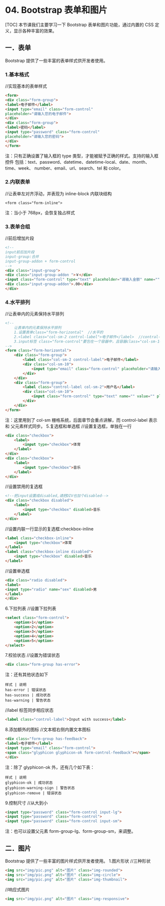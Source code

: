 # 04.  Bootstrap 表单和图片
[TOC]
本节课我们主要学习一下 Bootstrap 表单和图片功能，通过内置的 CSS 定义，显示各种丰富的效果。
## 一．表单
Bootstrap 提供了一些丰富的表单样式供开发者使用。
### 1.基本格式
//实现基本的表单样式
```html
<form>
<div class="form-group">
<label>电子邮件</label>
<input type="email" class="form-control"
placeholder="请输入您的电子邮件">
</div>
<div class="form-group">
<label>密码</label>
<input type="password" class="form-control"
placeholder="请输入您的密码">
</div>
</form>
```
注：只有正确设置了输入框的 type 类型，才能被赋予正确的样式。支持的输入框控件
包括：text、password、datetime、datetime-local、date、month、time、week、
number、email、url、search、tel 和 color。
### 2.内联表单
//让表单左对齐浮动，并表现为 inline-block 内联块结构
```
<form class="form-inline">
```
注：当小于 768px，会恢复独占样式
### 3.表单合组
//前后增加片段
```html
<!--
input前后加片段
input-group:合并
input-group-addon + form-control
-->
<div class="input-group">
<div class="input-group-addon ">￥</div>
<input class="form-control" type="text" placeholder="请输入金额" name="" id="" value="" />
<div class="input-group-addon">.00</div>
</div>
```
### 4.水平排列
//让表单内的元素保持水平排列
```html
<!--
	让表单内的元素保持水平排列
	1.设置表单class="form-horizontal"  //水平的
	2.<label class="col-sm-2 control-label">电子邮件</label>  //contral-label:与form去同步. 并用后面的栅格系统参数
	3.input标签 class="form-control"要包在一个容器中，且容器class="col-sm-10"
-->
<form class="form-horizontal">
	<div class="form-group">
		<label class="col-sm-2 control-label">电子邮件</label>
		<div class="col-sm-10">
			<input type="email" class="form-control" placeholder="请输入您的电子邮件">
		</div>
	</div>
	<div class="form-group">
		<label class="control-label col-sm-2">用户名</label>
		<div class="col-sm-10">
			<input class="form-control" type="text" name="" value="" placeholder="请输入用户名" />
		</div>
	</div>
</form>
```
注：这里用到了 col-sm 栅格系统，后面章节会重点讲解，而 control-label 表示和
父元素样式同步。
5.复选框和单选框
//设置复选框，单独在一行
```html
<div class="checkbox">
    <label>
        <input type="checkbox">体育
    </label>
</div>
<div class="checkbox">
    <label>
        <input type="checkbox">音乐
    </label>
</div>
```
//设置禁用的复选框
```html
<!--把input设置成disabled,请把DIV也加个disabled-->
<div class="checkbox disabled">
    <label>
        <input type="checkbox" disabled>音乐
    </label>
</div>
```
//设置内联一行显示的复选框:checkbox-inline
```html
<label class="checkbox-inline">
    <input type="checkbox">体育
</label>
<label class="checkbox-inline disabled">
    <input type="checkbox" disabled>音乐
</label>
```
//设置单选框
```html
<div class="radio disabled">
<label>
<input type="radio" name="sex" disabled>男
</label>
</div>
```
6.下拉列表
//设置下拉列表
```html
<select class="form-control">
    <option>1</option>
    <option>2</option>
    <option>3</option>
    <option>4</option>
    <option>5</option>
</select>
```
7.校验状态
//设置为错误状态
```html
<div class="form-group has-error">
```
注：还有其他状态如下
```table
样式 | 说明
has-error | 错误状态
has-success | 成功状态
has-warning | 警告状态
```
//label 标签同步相应状态
```html
<label class="control-label">Input with success</label>
```
8.添加额外的图标
//文本框右侧内置文本图标
```html
<div class="form-group has-feedback">
<label>电子邮件</label>
<input type="email" class="form-control">
<span class="glyphicon glyphicon-ok form-control-feedback"></span>
</div>
```
注：除了 glyphicon-ok 外，还有几个如下表：
```table
样式 | 说明
glyphicon-ok | 成功状态
glyphicon-warning-sign | 警告状态
glyphicon-remove | 错误状态
```
9.控制尺寸
//从大到小
```html
<input type="password" class="form-control input-lg">
<input type="password" class="form-control">
<input type="password" class="form-control input-sm">
```
注：也可以设置父元素 form-group-lg、form-group-sm，来调整。

## 二．图片
Bootstrap 提供了一些丰富的图片样式供开发者使用。
1.图片形状
//三种形状
```html
<img src="img/pic.png" alt="图片" class="img-rounded">
<img src="img/pic.png" alt="图片" class="img-circle">
<img src="img/pic.png" alt="图片" class="img-thumbnail">
```
//响应式图片
```html
<img src="img/pic.png" alt="图片" class="img-responsive">
```